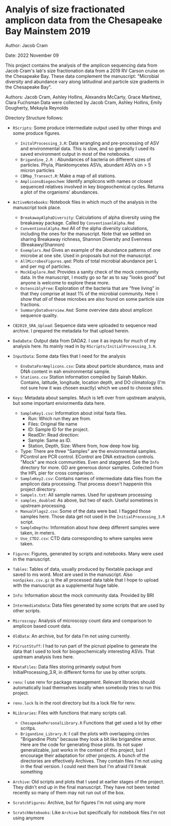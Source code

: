 # Analyis of size fractionated amplicon data from the Chesapeake Bay Mainstem 2019

Author: Jacob Cram

Date: 2022 November 09

This project contains the analysis of the amplicon sequencing data from Jacob Cram's lab's
size fractionation data from a 2019 RV Carson cruise on the Chesapeake Bay. 
These data complement the manuscript: "Microbial diversity and abundance vary along latitudinal and particle size gradients in the Chesapeake Bay".

Authors: Jacob Cram, Ashley Hollins, Alexandra McCarty, Grace Martinez, Clara Fuchsman
Data were collected by Jacob Cram, Ashley Hollins, Emily Dougherty, Mekayla Reynolds

Directory Structure follows:

 *  `RScripts`: Some produce intermediate output used by other things and some produce figures.
    * `InitalProcessing_3.R`: Data wrangling and pre-processing of ASV and environmental data. This is slow, and so generally I used its saved environment output in most of the notebooks.
    * `Brigandine_2.R `: Abundances of bacteria on different sizes of particles. Phyla, Planktomycetes ASVs, abundant ASVs on > 5 micron particles
    * `CBMap_Transect.R`: Make a map of all stations.
    * `AmpliconsBiogeochem`: Identify amplicons with names or closest sequenced relatives involved in key biogeochemical cycles. Returns a plot of the organisms' abundances.
    
* `ActiveNotebooks`: Notebook files in which much of the analysis in the manuscript took place.
  * `BreakawayAlphaDiversity`: Calculations of alpha diversity using the breakaway package. Called by `ConventioanlAlpha.Rmd`
  * `ConventionalAlpha.Rmd` All of the alpha diversity calculations, including the ones for the manuscript.
     Note that we settled on sharing Breakaway richness, Shannon Diversity and Evenness (Breakawy/Shannon)
  * `Exemplars.Rmd` Gives an example of the abundance patterns of one microbe at one site. Used in proposals but not the manuscript.
  * `AllMicrobesFigures.qmd`: Plots of total microbial abundance per L and per mg of particles.
  * `MockExplore.Rmd`: Provides a sanity check of the mock community data. In the manuscript, I mostly go so far as to say "looks good" but anyone is welcome to explore these more.
  * `OstensiblyFree`: Exploration of the bacteria that are "free living" in that they comprise at least 1% of the microbial community. Here I show that *all* of these microbes are also found on some particle size fractions.
  * `SummaryDataOverview.Rmd`: Some overview data about amplicon sequence quality.
* `CB2019_SRA_Upload`: Sequence data were uploaded to sequence read archive. I prepared the metadata for that upload herein.
* `DadaData`: Output data from DADA2. I use it as inputs for much of my analysis here. Its mainly read in by `RScripts/InitialProcessing_3.R`.
* `InputData`: Some data files that I need for the analysis
  * `EnvDataForAmplicons.csv`: Data about particle abundance, mass and DNA content in eah environmental sample.
  * `Stations.csv` Station information compiled by Sairah Malkin. Contains, latitude, longitude, location depth, and DO climatology (I'm not sure how it was chosen exactly) which we used to choose sites.
* `Keys`: Metadata about samples. Much is left over from upstream analysis, but some important enviormentla data here.
  * `SampleKey1.csv`: Information about inital fasta files. 
    * Run: Which run they are from.
    * Files: Original file name
    * ID: Sample ID for the project.
    * ReadDir: Read direction:
    * Sample: Same as ID.
    * Station, Depth, Size: Where from, how deep how big.
   * Type: There are three "Samples" are the enviornmental samples. PControl are PCR control. EControl are DNA extraction controls. "Mock" are mock communities. Even and staggered. See the `Info` directory for more. GD are generous donor samples. Collected from the HPL pier for cross comparison.
  * `SampleKey2.csv`: Contains names of intermediate data files from the amplicon data processing. That process doesn't happenin this project directory.
  * `Sampels.txt`: All sample names. Used for upstream processing
  * `samples_doubled`: As above, but two of each. Useful sometimes in upstream processing.
  * `ManualFlags2.csv`: Some of the data were bad. I flagged those samples here. Those data get not used in the `InitialProcessing_3.R` script.
  * `SampleDepths`: Information about how deep different samples were taken, in meters.
  * `Use_CTD2.csv`: CTD data corresponding to where samples were taken.
    
* `Figures`: Figures, generated by scripts and notebooks. Many were used in the manuscript.
* `Tables`: Tables of data, usually produced by flextable package and saved to ms word. Most are used in the manuscript. Also `nonSpikes.csv.gz` is the all processed data table that I hope to upload with the manuscript as a supplemental huge table.
* `Info`: Information about the mock community data. Provided by BRI
* `IntermediateData`: Data files generated by some scripts that are used by other scripts.
* `Microscopy`: Analysis of microscopy count data and comparison to amplicon based count data.
* `OldData`: An archive, but for data I'm not using currently.
* `PiCrustStuff`: I had to run part of the picrust pipeline to generate the data that I used to look for biogeochemically interesting ASVs. That upstream analysis lives here.
* `RDataFiles`: Data files storing primarely output from InitialProcessing_3.R, in different forms for use by other scripts.
* `renv`: I use renv for package management. Relevant libraries should automatically load themselves locally when somebody tries to run this project.
* `renv.lock` Is in the root directory but its a lock file for renv.
* `RLibraries`: Files with functions that many scripts call.
  * `ChesapeakePersonalLibrary.R` Functions that get used a lot by other scritps.
  * `Brigandine_Library.R`: I call the plots with overlapping circles "Brigandine Plots" because they look a bit like brigandine armor. Here are the code for generating those plots. Its not super generalizable, just works in the context of this project, but I encourage their adaptation for other projects.
A bunch of the directories are effectively Archives. They contain files I'm not using in the final version. I could nest them
but I'm afraid I'll break something
* `Archive`: Old scripts and plots that I used at earlier stages of the project. They didn't end up in the final manuscript. They have not been tested recently so many of them may not run out of the box.
* `ScratchFigures`: Archive, but for figures I'm not using any more
* `ScratchNotebooks`: Like `Archive` but specifically for notebook files I'm not using anymore


